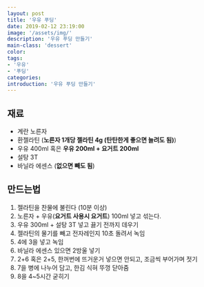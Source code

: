 ```yaml
---
layout: post
title: '우유 푸딩'
date: 2019-02-12 23:19:00
image: '/assets/img/'
description: '우유 푸딩 만들기'
main-class: 'dessert'
color: 
tags:
- '우유'
- '푸딩'
categories:
introduction: '우유 푸딩 만들기'
---
```


## 재료

- 계란 노른자
- 환젤라틴 (**노른자 1개당 젤라틴 4g (탄탄한게 좋으면 늘려도 됨)**)
- 우유 400ml 혹은 **우유 200ml + 요거트 200ml**
- 설탕 3T
- 바닐라 에센스 (**없으면 빼도 됨**)

## 만드는법

1. 젤라틴을 찬물에 불린다 (10분 이상)
2. 노른자 + 우유(**요거트 사용시 요거트**) 100ml 넣고 섞는다.
3. 우유 300ml + 설탕 3T 넣고 끓기 전까지 데우기
4. 젤라틴의 물기를 빼고 전자레인지 10초 돌려서 녹임
5. 4에 3을 넣고 녹임
6. 바닐라 에센스 있으면 2방울 넣기
7. 2+6 혹은 2+5, 한꺼번에 뜨거운거 넣으면 안되고, 조금씩 부어가며 젓기
8. 7을 병에 나누어 담고, 한김 식혀 뚜껑 닫아줌
9. 8을 4~5시간 굳히기